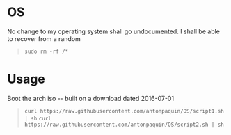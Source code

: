 # OS
No change to my operating system shall go undocumented. 
I shall be able to recover from a random 
> `sudo rm -rf /*`
# Usage
Boot the arch iso -- built on a download dated 2016-07-01
> `curl https://raw.githubusercontent.com/antonpaquin/OS/script1.sh | sh`
> `curl https://raw.githubusercontent.com/antonpaquin/OS/script2.sh | sh`

